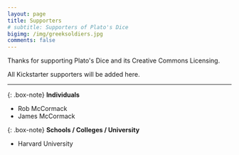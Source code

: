 ```yaml
---
layout: page
title: Supporters
# subtitle: Supporters of Plato's Dice
bigimg: /img/greeksoldiers.jpg
comments: false
---
```


Thanks for supporting Plato's Dice and its Creative Commons Licensing.

All Kickstarter supporters will be added here.

---


{: .box-note}
**Individuals**

- Rob McCormack
- James McCormack

{: .box-note}
**Schools / Colleges / University**

- Harvard University

